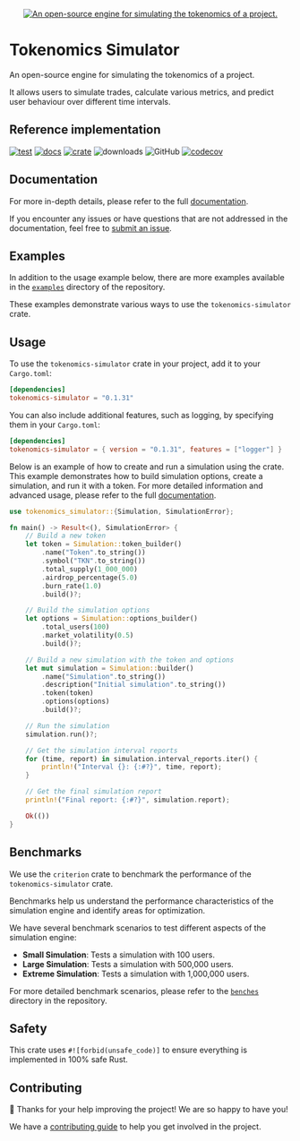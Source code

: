 <p align="center">
    <a href="https://simetrics.io" target="_blank">
          <picture><img src="https://github.com/user-attachments/assets/406ac872-0adc-406b-9372-77dbe53a1346" alt="An open-source engine for simulating the tokenomics of a project." style="width:auto;"></picture>
    </a>
</p>

# Tokenomics Simulator

An open-source engine for simulating the tokenomics of a project.

It allows users to simulate trades, calculate various metrics, and predict user behaviour over different time intervals.

## Reference implementation

[![test](https://github.com/simetrics-io/tokenomics-simulator-rs/actions/workflows/test.yml/badge.svg)](https://github.com/simetrics-io/tokenomics-simulator-rs/actions/workflows/test.yml)
[![docs](https://docs.rs/tokenomics-simulator/badge.svg)](https://docs.rs/tokenomics-simulator)
[![crate](https://img.shields.io/crates/v/tokenomics-simulator.svg)](https://crates.io/crates/tokenomics-simulator)
![downloads](https://img.shields.io/crates/d/tokenomics-simulator)
![GitHub](https://img.shields.io/github/license/simetrics-io/tokenomics-simulator-rs)
[![codecov](https://codecov.io/gh/simetrics-io/tokenomics-simulator-rs/graph/badge.svg?token=4MU5JOXW27)](https://codecov.io/gh/simetrics-io/tokenomics-simulator-rs)

## Documentation

For more in-depth details, please refer to the full [documentation](https://docs.rs/tokenomics-simulator).

If you encounter any issues or have questions that are not addressed in the documentation, feel free to [submit an issue](https://github.com/simetrics-io/tokenomics-simulator-rs/issues).

## Examples

In addition to the usage example below, there are more examples available in the [`examples`](https://github.com/simetrics-io/tokenomics-simulator-rs/tree/main/examples) directory of the repository.

These examples demonstrate various ways to use the `tokenomics-simulator` crate.

## Usage

To use the `tokenomics-simulator` crate in your project, add it to your `Cargo.toml`:

```toml
[dependencies]
tokenomics-simulator = "0.1.31"
```

You can also include additional features, such as logging, by specifying them in your `Cargo.toml`:

```toml
[dependencies]
tokenomics-simulator = { version = "0.1.31", features = ["logger"] }
```

Below is an example of how to create and run a simulation using the crate.
This example demonstrates how to build simulation options, create a simulation, and run it with a token.
For more detailed information and advanced usage, please refer to the full [documentation](https://docs.rs/tokenomics-simulator).

```rust
use tokenomics_simulator::{Simulation, SimulationError};

fn main() -> Result<(), SimulationError> {
    // Build a new token
    let token = Simulation::token_builder()
        .name("Token".to_string())
        .symbol("TKN".to_string())
        .total_supply(1_000_000)
        .airdrop_percentage(5.0)
        .burn_rate(1.0)
        .build()?;

    // Build the simulation options
    let options = Simulation::options_builder()
        .total_users(100)
        .market_volatility(0.5)
        .build()?;

    // Build a new simulation with the token and options
    let mut simulation = Simulation::builder()
        .name("Simulation".to_string())
        .description("Initial simulation".to_string())
        .token(token)
        .options(options)
        .build()?;

    // Run the simulation
    simulation.run()?;

    // Get the simulation interval reports
    for (time, report) in simulation.interval_reports.iter() {
        println!("Interval {}: {:#?}", time, report);
    }

    // Get the final simulation report
    println!("Final report: {:#?}", simulation.report);

    Ok(())
}
```

## Benchmarks

We use the `criterion` crate to benchmark the performance of the `tokenomics-simulator` crate.

Benchmarks help us understand the performance characteristics of the simulation engine and identify areas for optimization.

We have several benchmark scenarios to test different aspects of the simulation engine:

- **Small Simulation**: Tests a simulation with 100 users.
- **Large Simulation**: Tests a simulation with 500,000 users.
- **Extreme Simulation**: Tests a simulation with 1,000,000 users.

For more detailed benchmark scenarios, please refer to the [`benches`](https://github.com/simetrics-io/tokenomics-simulator-rs/tree/main/benches) directory in the repository.

## Safety

This crate uses `#![forbid(unsafe_code)]` to ensure everything is implemented in 100% safe Rust.

## Contributing

🎈 Thanks for your help improving the project! We are so happy to have you!

We have a [contributing guide](https://github.com/simetrics-io/tokenomics-simulator-rs/blob/main/CONTRIBUTING.md) to help you get involved in the project.

